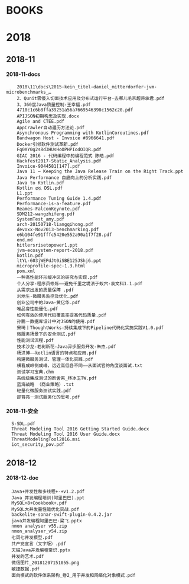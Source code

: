 # BOOKS

# 2018

## 2018-11

#### 2018-11-docs
		2018\11\docs\2015-kein_titel-daniel_mitterdorfer-jvm-microbenchmarks_…
		2、Qunit零侵入切面技术应用及分布式运行平台-去哪儿毛京超蒋承君.pdf
		3、360度Java质量控制-王幸福.pdf
		4710c1c6b8ffa39251a56a7669546398c1562c20.pdf
		APIJSON初期构思及实现.docx
		Agile and CTEE.pdf
		AppCrawler自动遍历方法论.pdf
		Asynchronous Programming with KotlinCoroutines.pdf
		Bandwagon Host - Invoice #8966641.pdf
		Docker引领软件测试革新.pdf
		Fq0XY0g2s8d3HUsHoOPHPIodOIQR.pdf
		GIAC 2016 - 代码编程中的编程范式 陈皓.pdf
		Hackfest2017-Static_Analysis.pdf
		Invoice-9044581[147].pdf
		Java 11 – Keeping the Java Release Train on the Right Track.ppt
		Java Performance 自底向上的分析实践.pdf
		Java to Kotlin.pdf
		Kotlin ਫሿ DSL.pdf
		L1.ppt
		Performance Tuning Guide 1.4.pdf
		Performance-is-a-feature.pdf
		Reames-FalconKeynote.pdf
		SDM212-wangzhifeng.pdf
		SystemTest_amy.pdf
		arch-20150718-liangqihong.pdf
		devoxx-Nov2013-benchmarking.pdf
		e6b104fe91fffc5420e552a90a1f7f28.pdf
		end.md
		hitlersrisetopower1.ppt
		jvm-ecosystem-report-2018.pdf
		kotlin.pdf
		ltYL-603jWEPdJt0iSBE125JShj6.ppt
		microprofile-spec-1.3.html
		pom.xml
		一种高性能环形缓冲区的研究与实现.pdf
		个人分享-程序员修炼——避免千里之堤溃于蚁穴-袁文科1.1.pdf
		从需求出发的质量保障 .pdf
		刘地生-微服务监控及优化.pdf
		创业公司中的Java-黄亿华.pdf
		唯品會性能優化.pdf
		如何有效的使用代码覆盖率提高代码质量.pdf
		孙鹏－数据库设计中对JSON的使用.pdf
		宋琦丨ThoughtWorks-持续集成下的Pipeline代码化实施实践V1.0.pdf
		微服务场景下的安全测试.pdf
		性能测试流程.pdf
		技术沙龙-老树新花-Java异步服务开发-朱杰.pdf
		杨洪博——kotlin语言的特点和应用.pdf
		构建微服务测试、管理一体化实践.pdf
		横看成岭侧成峰，远近高低各不同——从面试官的角度谈面试.txt
		测试学习宝典.chm
		系统级集成测试的断舍离_林冰玉TW.pdf
		蓝海战略 （商业策略）.txt
		轻量化微服务测试实践.pdf
		邵育亮－测试服务化的思考.pdf



#### 2018-11-安全

      S-SDL.pdf	
      Threat Modeling Tool 2016 Getting Started Guide.docx	
      Threat Modeling Tool 2016 User Guide.docx	
      ThreatModelingTool2016.msi	
      iot_security_pov.pdf	

##  2018-12

####  2018-12-doc

      Java+并发性和多线程+-+v1.2.pdf	
      Java_并发编程培训(阿里巴巴).ppt	
      MySQL+8+Cookbook+.pdf	
      MySQL大并发量性能优化实战.pdf	
      backelite-sonar-swift-plugin-0.4.2.jar	
      java并发编程阿里巴巴-梁飞.pptx	
      nmon analyser v55.zip
      nmon_analyser_v54.zip
      七周七并发模型.pdf
      共产党宣言（文字版）.pdf
      天猫Java并发编程常识.pptx
      并发的艺术.pdf
      微信图片_20181207151055.png
      敏捷数据.pdf
      面向模式的软件体系架构_卷2_用于并发和网络化对象模式.pdf	

